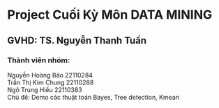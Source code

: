 # **Project Cuối Kỳ Môn DATA MINING** <br>
## **GVHD: TS. Nguyễn Thanh Tuấn** <br>
### **Thành viên nhóm:** <br> 
  Nguyễn Hoàng Bảo    22110284 <br>
  Trần Thị Kim Chung  22110288 <br>
  Ngô Trung Hiếu      22110383 <br>
Chủ đề: Demo các thuật toán Bayes, Tree detection, Kmean

  
